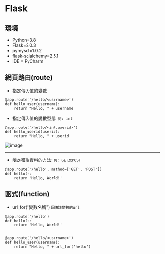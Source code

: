 # Flask

## 環境
* Python=3.8
* Flask=2.0.3
* pymysql=1.0.2
* flask-sqlalchemy=2.5.1
* IDE = PyCharm


## 網頁路由(route)
- 指定傳入值的變數
```
@app.route('/hello/<username>')
def hello_user(username):
    return "Hello, " + username
```

- 指定傳入值的變數型態: `例: int`
```
@app.route('/hello/<int:userid>')
def hello_userid(userid):
    return "Hello, " + userid
```

![image](https://user-images.githubusercontent.com/29877260/208165574-68b3a822-4564-417d-ae97-70904aeaa32b.png)

-----

- 限定獲取資料的方法: `例: GET及POST`
```
@app.route('/hello', method=['GET', 'POST'])
def hello():
    return 'Hello, World!'
```

## 函式(function)
- url_for("變數名稱")
`回傳該變數的url`
```
@app.route('/hello')
def hello():
    return 'Hello, World!'


@app.route('/hello/<username>')
def hello_user(username):
    return "Hello, " + url_for('hello')
```
